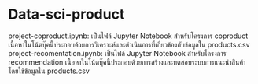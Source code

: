 # Data-sci-product
project-coproduct.ipynb:  เป็นไฟล์ Jupyter Notebook สำหรับโครงการ coproduct เนื้อหาในโน้ตบุ๊คนี้ประกอบด้วยการวิเคราะห์และดำเนินการที่เกี่ยวข้องกับข้อมูลใน products.csv project-recomentation.ipynb:  เป็นไฟล์ Jupyter Notebook สำหรับโครงการ recommendation เนื้อหาในโน้ตบุ๊คนี้ประกอบด้วยการสร้างและทดสอบระบบการแนะนำสินค้า โดยใช้ข้อมูลใน products.csv
